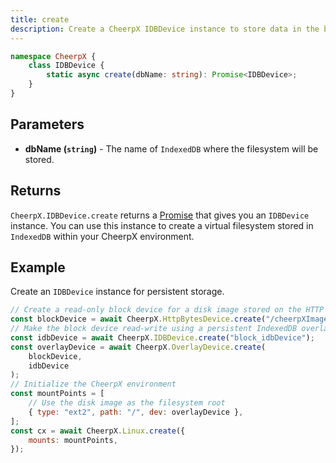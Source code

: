```yaml
---
title: create
description: Create a CheerpX IDBDevice instance to store data in the browser's IndexedDB with read and write access.
---
```


```ts
namespace CheerpX {
	class IDBDevice {
		static async create(dbName: string): Promise<IDBDevice>;
	}
}
```

## Parameters

- **dbName (`string`)** - The name of `IndexedDB` where the filesystem will be stored.

## Returns

`CheerpX.IDBDevice.create` returns a [Promise] that gives you an `IDBDevice` instance. You can use this instance to create a virtual filesystem stored in `IndexedDB` within your CheerpX environment.

## Example

Create an `IDBDevice` instance for persistent storage.

```js {4}
// Create a read-only block device for a disk image stored on the HTTP server
const blockDevice = await CheerpX.HttpBytesDevice.create("/cheerpXImage.ext2");
// Make the block device read-write using a persistent IndexedDB overlay
const idbDevice = await CheerpX.IDBDevice.create("block_idbDevice");
const overlayDevice = await CheerpX.OverlayDevice.create(
	blockDevice,
	idbDevice
);
// Initialize the CheerpX environment
const mountPoints = [
	// Use the disk image as the filesystem root
	{ type: "ext2", path: "/", dev: overlayDevice },
];
const cx = await CheerpX.Linux.create({
	mounts: mountPoints,
});
```

[Promise]: https://developer.mozilla.org/en-US/docs/Web/JavaScript/Reference/Global_Objects/Promise
